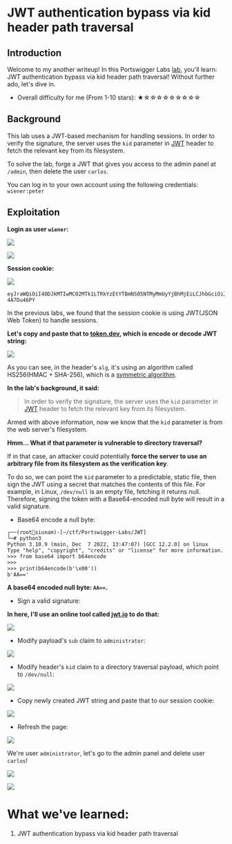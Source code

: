 # JWT authentication bypass via kid header path traversal

## Introduction

Welcome to my another writeup! In this Portswigger Labs [lab](https://portswigger.net/web-security/jwt/lab-jwt-authentication-bypass-via-kid-header-path-traversal), you'll learn: JWT authentication bypass via kid header path traversal! Without further ado, let's dive in.

- Overall difficulty for me (From 1-10 stars): ★☆☆☆☆☆☆☆☆☆

## Background

This lab uses a JWT-based mechanism for handling sessions. In order to verify the signature, the server uses the `kid` parameter in [JWT](https://portswigger.net/web-security/jwt) header to fetch the relevant key from its filesystem.

To solve the lab, forge a JWT that gives you access to the admin panel at `/admin`, then delete the user `carlos`.

You can log in to your own account using the following credentials: `wiener:peter`

## Exploitation

**Login as user `wiener`:**

![](https://github.com/siunam321/CTF-Writeups/blob/main/Portswigger-Labs/JWT/JWT-6/images/Pasted%20image%2020221226054237.png)

![](https://github.com/siunam321/CTF-Writeups/blob/main/Portswigger-Labs/JWT/JWT-6/images/Pasted%20image%2020221226054257.png)

**Session cookie:**

![](https://github.com/siunam321/CTF-Writeups/blob/main/Portswigger-Labs/JWT/JWT-6/images/Pasted%20image%2020221226054317.png)

```
eyJraWQiOiI4ODJkMTIwMC02MTk1LTRkYzEtYTBmNS05NTMyMmUyYjBhMjEiLCJhbGciOiJIUzI1NiJ9.eyJpc3MiOiJwb3J0c3dpZ2dlciIsInN1YiI6IndpZW5lciIsImV4cCI6MTY3MjA1NDk2N30.7cv6vxO0J1BBocVXBQlmDrKdXDGKmQsvQ-4A7Du46PY
```

In the previous labs, we found that the session cookie is using JWT(JSON Web Token) to handle sessions.

**Let's copy and paste that to [token.dev](https://token.dev/), which is encode or decode JWT string:**

![](https://github.com/siunam321/CTF-Writeups/blob/main/Portswigger-Labs/JWT/JWT-6/images/Pasted%20image%2020221226054500.png)

As you can see, in the header's `alg`, it's using an algorithm called HS256(HMAC + SHA-256), which is a [symmetric algorithm](https://portswigger.net/web-security/jwt/algorithm-confusion#symmetric-vs-asymmetric-algorithms).

**In the lab's background, it said:**

> In order to verify the signature, the server uses the `kid` parameter in [JWT](https://portswigger.net/web-security/jwt) header to fetch the relevant key from its filesystem.

Armed with above information, now we know that the `kid` parameter is from the web server's filesystem.

**Hmm... What if that parameter is vulnerable to directory traversal?**

If in that case, an attacker could potentially **force the server to use an arbitrary file from its filesystem as the verification key**.

To do so, we can point the `kid` parameter to a predictable, static file, then sign the JWT using a secret that matches the contents of this file. For example, in Linux, `/dev/null` is an empty file, fetching it returns null. Therefore, signing the token with a Base64-encoded null byte will result in a valid signature.

- Base64 encode a null byte:

```
┌──(root🌸siunam)-[~/ctf/Portswigger-Labs/JWT]
└─# python3        
Python 3.10.9 (main, Dec  7 2022, 13:47:07) [GCC 12.2.0] on linux
Type "help", "copyright", "credits" or "license" for more information.
>>> from base64 import b64encode
>>> 
>>> print(b64encode(b'\x00'))
b'AA=='
```

**A base64 encoded null byte: `AA==`.**

- Sign a valid signature:

**In here, I'll use an online tool called [jwt.io](https://jwt.io/) to do that:**

![](https://github.com/siunam321/CTF-Writeups/blob/main/Portswigger-Labs/JWT/JWT-6/images/Pasted%20image%2020221226055736.png)

- Modify payload's `sub` claim to `administrator`:

![](https://github.com/siunam321/CTF-Writeups/blob/main/Portswigger-Labs/JWT/JWT-6/images/Pasted%20image%2020221226055802.png)

- Modify header's `kid` claim to a directory traversal payload, which point to `/dev/null`:

![](https://github.com/siunam321/CTF-Writeups/blob/main/Portswigger-Labs/JWT/JWT-6/images/Pasted%20image%2020221226060114.png)

- Copy newly created JWT string and paste that to our session cookie:

![](https://github.com/siunam321/CTF-Writeups/blob/main/Portswigger-Labs/JWT/JWT-6/images/Pasted%20image%2020221226060129.png)

- Refresh the page:

![](https://github.com/siunam321/CTF-Writeups/blob/main/Portswigger-Labs/JWT/JWT-6/images/Pasted%20image%2020221226060148.png)

We're user `administrator`, let's go to the admin panel and delete user `carlos`!

![](https://github.com/siunam321/CTF-Writeups/blob/main/Portswigger-Labs/JWT/JWT-6/images/Pasted%20image%2020221226060209.png)

![](https://github.com/siunam321/CTF-Writeups/blob/main/Portswigger-Labs/JWT/JWT-6/images/Pasted%20image%2020221226060219.png)

# What we've learned:

1. JWT authentication bypass via kid header path traversal
